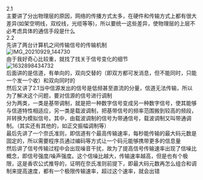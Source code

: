 2.1 </br>
主要讲了分出物理层的原因，网络的传播方式太多，在硬件和传输方式上都有很大差异(如架空明线，双绞线，光缆等等)，所以要统一这些差异，使物理层的上层不必考虑具体的通信手段是什么</br>
2.2 </br>
先讲了两台计算机之间传输信号的传输机制</br>
![IMG_20210929_144730](https://user-images.githubusercontent.com/74129445/135217295-5d18c958-1b49-47a0-9c6c-183e2df5578d.jpg)</br>
由于我好奇心比较重，就找了找关于信号变化的细节</br>
![1632898434732](https://user-images.githubusercontent.com/74129445/135218078-347be840-2d6a-426e-b260-b1ee8d11f4de.jpeg)</br>
后面讲的是信道，有单向的，双向交替的（即双方都可发消息，但不能同时，只能一个发一个收）和双向同时的</br>
然后又讲了2.1当中信源发出的信号是低频甚至直流的分量，信道无法传输，所以为了解决这个问题，要对信源的信号进行调制</br>
分为两类，一类是基带调制，就是把一种数字信号变成另一种数字信号，使其能够与信道特性相适应，另一类是载波调制，把基带信号的频率范围搬到较高的频段，并转换为模拟信号。其中，由载波调制的信号为带通信号，载波调制又叫带通调制。（其实还有其他的，如正交振幅调制等）</br>
最后先讲了一个奈氏准则，即信道有个最高传输速率，每秒能传输的最大码元数是固定的，所以需要程序员通过编码等方式让一个码元能够携带更多的信息量</br>
然后讲了信号传输过程中会出现噪音干扰，故为了提高信号传输速率出现了信噪比概念，即信号强度/噪声强度。这个信噪比越大，传输速率越高，但是也有个极限，这是香农公式推导的，证明在奈氏准则前提下，即最大码元数再怎么组合和调制来提高速度，都有一个极限传输速率，超过这个速率，就会出错</br>
